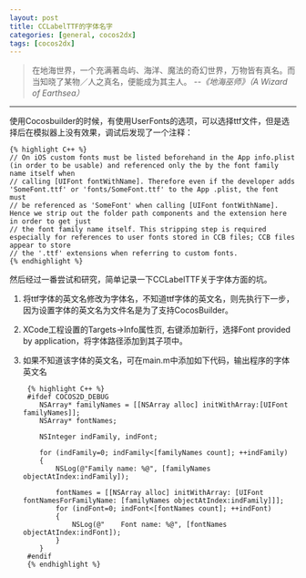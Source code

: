 ```yaml
---
layout: post
title: CCLabelTTF的字体名字
categories: [general, cocos2dx]
tags: [cocos2dx]
---
```


> 在地海世界，一个充满著岛屿、海洋、魔法的奇幻世界，万物皆有真名。而当知晓了某物／人之真名，便能成为其主人。 
> *--《地海巫师》（A Wizard of Earthsea）*

----------

使用Cocosbuilder的时候，有使用UserFonts的选项，可以选择ttf文件，但是选择后在模拟器上没有效果，调试后发现了一个注释：

	{% highlight C++ %}
	// On iOS custom fonts must be listed beforehand in the App info.plist (in order to be usable) and referenced only the by the font family name itself when
	// calling [UIFont fontWithName]. Therefore even if the developer adds 'SomeFont.ttf' or 'fonts/SomeFont.ttf' to the App .plist, the font must
	// be referenced as 'SomeFont' when calling [UIFont fontWithName]. Hence we strip out the folder path components and the extension here in order to get just
	// the font family name itself. This stripping step is required especially for references to user fonts stored in CCB files; CCB files appear to store
	// the '.ttf' extensions when referring to custom fonts.
	{% endhighlight %}
        
然后经过一番尝试和研究，简单记录一下CCLabelTTF关于字体方面的坑。

1. 将ttf字体的英文名修改为字体名，不知道ttf字体的英文名，则先执行下一步，因为设置字体的英文名为文件名是为了支持CocosBuilder。
1. XCode工程设置的Targets->Info属性页, 右键添加新行，选择Font provided by application，将字体路径添加到其子项中。
1. 如果不知道该字体的英文名，可在main.m中添加如下代码，输出程序的字体英文名

		{% highlight C++ %}
		#ifdef COCOS2D_DEBUG
		   NSArray* familyNames = [[NSArray alloc] initWithArray:[UIFont familyNames]];
		   NSArray* fontNames;
		
		   NSInteger indFamily, indFont;
		
		   for (indFamily=0; indFamily<[familyNames count]; ++indFamily)
		   {
		       NSLog(@"Family name: %@", [familyNames objectAtIndex:indFamily]);
		
		       fontNames = [[NSArray alloc] initWithArray: [UIFont fontNamesForFamilyName: [familyNames objectAtIndex:indFamily]]];        
		       for (indFont=0; indFont<[fontNames count]; ++indFont)
		       {
		           NSLog(@"    Font name: %@", [fontNames objectAtIndex:indFont]);
		       }
		   }
		#endif
		{% endhighlight %}